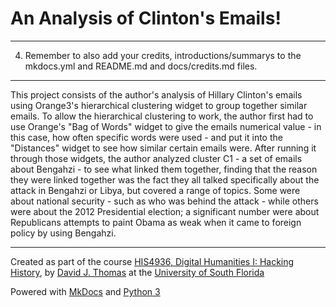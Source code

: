 # An Analysis of Clinton's Emails!

---




4. Remember to also add your credits, introductions/summarys to the mkdocs.yml and README.md and docs/credits.md files.

---

This project consists of the author's analysis of Hillary Clinton's emails using Orange3's hierarchical clustering widget to group together similar emails. To allow the hierarchical clustering to work, the author first had to use Orange's "Bag of Words" widget to give the emails numerical value - in this case, how often specific words were used - and put it into the "Distances" widget to see how similar certain emails were. After running it through those widgets, the author analyzed cluster C1 - a set of emails about Bengahzi - to see what linked them together, finding that the reason they were linked together was the fact they all talked specifically about the attack in Bengahzi or Libya, but covered a range of topics. Some were about national security - such as who was behind the attack - while others were about the 2012 Presidential election; a significant number were about Republicans attempts to paint Obama as weak when it came to foreign policy by using Bengahzi.  


---

Created as part of the course [HIS4936, Digital Humanities I: Hacking History](https://hacking-history.readthedocs.io), by [David J. Thomas](https://github.com/thePortus) at the [University of South Florida](https://www.usf.edu)

Powered with [MkDocs](https://mkdocs.org) and [Python 3](https://python.org)

